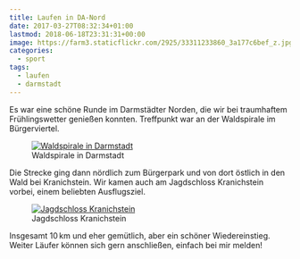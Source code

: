 ```yaml
---
title: Laufen in DA-Nord
date: 2017-03-27T08:32:34+01:00
lastmod: 2018-06-18T23:31:31+00:00
image: https://farm3.staticflickr.com/2925/33311233860_3a177c6bef_z.jpg
categories:
  - sport
tags: 
  - laufen
  - darmstadt
---
```

Es war eine schöne Runde im Darmstädter Norden, die wir bei traumhaftem Frühlingswetter genießen konnten. Treffpunkt war an der Waldspirale im Bürgerviertel. 

<!--more-->

<figure>
  <a href="https://www.flickr.com/photos/mwellner/33311233860/in/dateposted-public/" title="Waldspirale in Darmstadt">
    <img srcset="https://farm3.staticflickr.com/2925/33311233860_3a177c6bef_n.jpg 320w, https://farm3.staticflickr.com/2925/33311233860_3a177c6bef_z.jpg 640w, https://farm3.staticflickr.com/2925/33311233860_3a177c6bef_c.jpg 800w, https://farm3.staticflickr.com/2925/33311233860_569bdc0f28_h.jpg 1600w, https://farm3.staticflickr.com/2925/33311233860_a10e02ce0c_k.jpg 2048w" src="https://farm3.staticflickr.com/2925/33311233860_3a177c6bef_b.jpg" title="Waldspirale in Darmstadt">
  </a>
  <figcaption>Waldspirale in Darmstadt</figcaption>
</figure>

Die Strecke ging dann nördlich zum Bürgerpark und von dort östlich in den Wald bei Kranichstein. Wir kamen auch am Jagdschloss Kranichstein vorbei, einem beliebten Ausflugsziel. 

<figure>
  <a href="https://www.flickr.com/photos/mwellner/33654363116/in/dateposted-public/" title="Jagdschloss Kranichstein">
    <img srcset="https://farm3.staticflickr.com/2880/33654363116_602442f663_n.jpg 320w, https://farm3.staticflickr.com/2880/33654363116_602442f663_z.jpg 640w, https://farm3.staticflickr.com/2880/33654363116_602442f663_c.jpg 800w, https://farm3.staticflickr.com/2880/33654363116_c38393b5fb_h.jpg 1600w, https://farm3.staticflickr.com/2880/33654363116_81041af4b1_k.jpg 2048w" src="https://farm3.staticflickr.com/2880/33654363116_602442f663_b.jpg" title="Jagdschloss Kranichstein">
  </a>
  <figcaption>Jagdschloss Kranichstein</figcaption>
</figure>

Insgesamt 10&thinsp;km und eher gemütlich, aber ein schöner Wiedereinstieg. Weiter Läufer können sich gern anschließen, einfach bei mir melden!